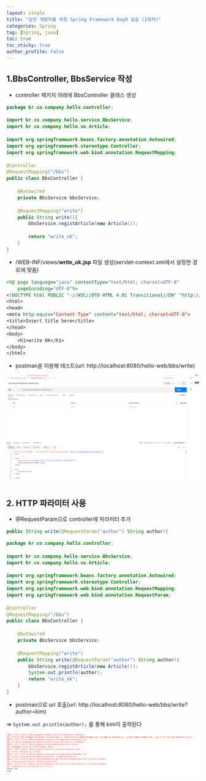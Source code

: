 ```yaml
---
layout: single
title: "실전 개발자를 위한 Spring Framework Day8 실습 (2회차)"
categories: Spring
tag: [Spring, java]
toc: true
toc_sticky: true
author_profile: false
---
```

## 1.BbsController, BbsService 작성

* controller 패키지 아래에 BbsController 클래스 생성

```java
package kr.co.company.hello.controller;

import kr.co.company.hello.service.BbsService;
import kr.co.company.hello.vo.Article;

import org.springframework.beans.factory.annotation.Autowired;
import org.springframework.stereotype.Controller;
import org.springframework.web.bind.annotation.RequestMapping;

@Controller
@RequestMapping("/bbs")
public class BbsController {

	@Autowired
	private BbsService bbsService;
	
	@RequestMapping("write")
	public String write(){
		bbsService.registArticle(new Article());
		
		return "write_ok";
	}
}
```

* /WEB-INF/views/**write_ok.jsp** 파일 생성(servlet-context.xml에서 설정한 경로에 맞춤)

```jsp
<%@ page language="java" contentType="text/html; charset=UTF-8"
    pageEncoding="UTF-8"%>
<!DOCTYPE html PUBLIC "-//W3C//DTD HTML 4.01 Transitional//EN" "http://www.w3.org/TR/html4/loose.dtd">
<html>
<head>
<meta http-equiv="Content-Type" content="text/html; charset=UTF-8">
<title>Insert title here</title>
</head>
<body>
	<h1>write OK</h1>
</body>
</html>
```

* postman을 이용해 테스트(url: http://localhost:8080/hello-web/bbs/write)

![image-20220906214845829](../../images/image-20220906214845829.png)



## 2. HTTP 파라미터 사용

* @RequestParam으로 controller에 파라미터 추가

```java
public String write(@RequestParam("author") String author){
```

```java
package kr.co.company.hello.controller;

import kr.co.company.hello.service.BbsService;
import kr.co.company.hello.vo.Article;

import org.springframework.beans.factory.annotation.Autowired;
import org.springframework.stereotype.Controller;
import org.springframework.web.bind.annotation.RequestMapping;
import org.springframework.web.bind.annotation.RequestParam;

@Controller
@RequestMapping("/bbs")
public class BbsController {

	@Autowired
	private BbsService bbsService;
	
	@RequestMapping("write")
	public String write(@RequestParam("author") String author){
		bbsService.registArticle(new Article());
		System.out.println(author);
		return "write_ok";
	}
}
```

* postman으로 url 호출(url: http://localhost:8080/hello-web/bbs/write?author=kim)

=> ``System.out.println(author);`` 를 통해 kim이 출력된다

![image-20220906215424953](../../images/image-20220906215424953.png)
